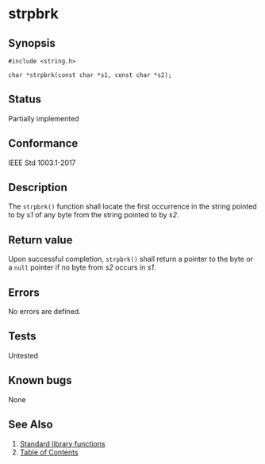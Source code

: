 # strpbrk

## Synopsis

`#include <string.h>`

`char *strpbrk(const char *s1, const char *s2);`

## Status

Partially implemented

## Conformance

IEEE Std 1003.1-2017

## Description

The `strpbrk()` function shall locate the first occurrence in the string pointed to by _s1_ of any byte from the
string pointed to by _s2_.

## Return value

Upon successful completion, `strpbrk()` shall return a pointer to the byte or a `null` pointer if no byte from _s2_
occurs in _s1_.

## Errors

No errors are defined.

## Tests

Untested

## Known bugs

None

## See Also

1. [Standard library functions](../README.md)
2. [Table of Contents](../../../README.md)
